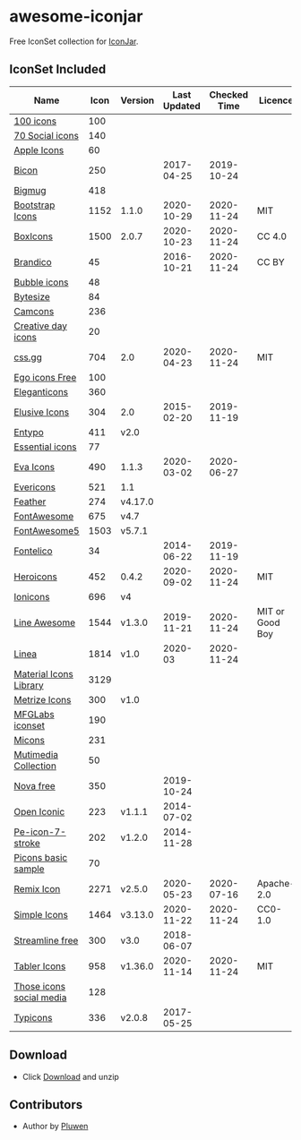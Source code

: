 # awesome-iconjar
Free IconSet collection for [IconJar](https://geticonjar.com/).

## IconSet Included

| Name            | Icon | Version | Last Updated | Checked Time | Licence |
| --------------- | ------ | ------- | ----- | ----- | ---- |
| [100 icons](#) | 100 |
| [70 Social icons](#) | 140 |
| [Apple Icons](http://www.webalys.com) | 60 |
| [Bicon](http://bicon.lab.themebucket.net) | 250 | | 2017-04-25 | 2019-10-24 |
| [Bigmug](#) | 418 |
| [Bootstrap Icons](https://github.com/twbs/icons) | 1152 | 1.1.0 | 2020-10-29 | 2020-11-24 | MIT |
| [BoxIcons](https://github.com/atisawd/boxicons) | 1500 | 2.0.7 | 2020-10-23 | 2020-11-24 | CC 4.0 |
| [Brandico](https://github.com/fontello/brandico.font) | 45 | | 2016-10-21 | 2020-11-24 | CC BY |
| [Bubble icons](#) | 48 |
| [Bytesize](#) | 84 |
| [Camcons](#) | 236 |
| [Creative day icons](#) | 20 |
| [css.gg](https://github.com/astrit/css.gg) | 704 | 2.0 | 2020-04-23 | 2020-11-24 | MIT |
| [Ego icons Free](http://www.ego-icons.com) | 100 |
| [Eleganticons](https://github.com/josephnle/elegant-icons) | 360 |
| [Elusive Icons](https://github.com/reduxframework/elusive-icons) | 304 | 2.0 | 2015-02-20 | 2019-11-19 |
| [Entypo](http://www.entypo.com) | 411 | v2.0 |
| [Essential icons](#) | 77 |
| [Eva Icons](https://github.com/akveo/eva-icons) | 490 | 1.1.3 | 2020-03-02 | 2020-06-27 |
| [Evericons](http://www.evericons.com) | 521 | 1.1 |
| [Feather](https://feathericons.com) | 274 | v4.17.0 |
| [FontAwesome](https://github.com/FortAwesome/Font-Awesome) | 675 | v4.7 |
| [FontAwesome5](https://fontawesome.com) | 1503 | v5.7.1 |
| [Fontelico](https://github.com/fontello/fontelico.font) | 34 |  | 2014-06-22 | 2019-11-19 |
| [Heroicons](https://github.com/tailwindlabs/heroicons) | 452 | 0.4.2 | 2020-09-02 | 2020-11-24 | MIT |
| [Ionicons](https://github.com/driftyco/ionicons) | 696 | v4 |
| [Line Awesome](https://github.com/icons8/line-awesome) | 1544 | v1.3.0 | 2019-11-21 | 2020-11-24 | MIT or Good Boy |
| [Linea](http://linea.io) | 1814 | v1.0 | 2020-03 | 2020-11-24 |
| [Material Icons Library](https://icons.pixsellz.io/) | 3129 |
| [Metrize Icons](http://www.alessioatzeni.com/metrize-icons) | 300 | v1.0 |
| [MFGLabs iconset](https://github.com/MfgLabs/mfglabs-iconset) | 190 |
| [Micons](https://dribbble.com/shots/2071168-231-Icon-Set) | 231 |
| [Mutimedia Collection](#) | 50 |
| [Nova free](https://www.webalys.com/nova/) | 350 |  | 2019-10-24 |
| [Open Iconic](https://github.com/iconic/open-iconic) | 223 | v1.1.1 | 2014-07-02 |
| [Pe-icon-7-stroke](http://themes-pixeden.com/font-demos/7-stroke) | 202 | v1.2.0 | 2014-11-28 |
| [Picons basic sample](#) | 70 |
| [Remix Icon](https://github.com/Remix-Design/RemixIcon) | 2271 | v2.5.0 | 2020-05-23 | 2020-07-16 | Apache-2.0 |
| [Simple Icons](https://github.com/simple-icons/simple-icons) | 1464 | v3.13.0 | 2020-11-22 | 2020-11-24 | CC0-1.0 |
| [Streamline free](https://streamlineicons.com) | 300 | v3.0 | 2018-06-07 |
| [Tabler Icons](https://github.com/tabler/tabler-icons) | 958 | v1.36.0 | 2020-11-14 | 2020-11-24 | MIT |
| [Those icons social media](https://thoseicons.com/freebies) | 128 |
| [Typicons](https://github.com/stephenhutchings/typicons.font) | 336 | v2.0.8 | 2017-05-25 |

## Download
* Click [Download](https://github.com/pluwen/awesome-iconjar/archive/master.zip) and unzip

## Contributors
* Author by [Pluwen](https://twitter.com/pluwen)
